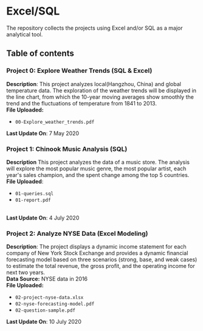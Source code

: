 # Excel/SQL
The repository collects the projects using Excel and/or SQL as a major analytical tool.
## Table of contents
### Project 0: Explore Weather Trends (SQL & Excel)
**Description**: This project analyzes local(Hangzhou, China) and global temperature data. The exploration of the weather trends will be displayed in the line chart, from which the 10-year moving averages show smoothly the trend and the fluctuations of temperature from 1841 to 2013.<br>
**File Uploaded:**
+ `00-Explore_weather_trends.pdf`<br>

**Last Update On**: 7 May 2020
### Project 1: Chinook Music Analysis (SQL)
**Description**
This project analyzes the data of a music store. The analysis will explore the most popular music genre, the most popular artist, each year's sales champion, and the spent change among the top 5 countries.<br>
**File Uploaded**: 
+ `01-queries.sql`
+ `01-report.pdf`

<br>**Last Update On**: 4 July 2020
### **Project 2: Analyze NYSE Data** (Excel Modeling)
**Description**: The project displays a dynamic income statement for each company of New York Stock Exchange and provides a dynamic financial forecasting model based on three scenarios (strong, base, and weak cases) to estimate the total revenue, the gross profit, and the operating income for next two years. <br>
**Data Source:** NYSE data in 2016<br>
**File Uploaded:**
+ `02-project-nyse-data.xlsx`
+ `02-nyse-forecasting-model.pdf`
+ `02-question-sample.pdf`

**Last Update On**: 10 July 2020
